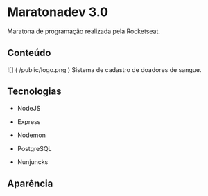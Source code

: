 # Maratonadev 3.0

Maratona de programação realizada pela Rocketseat.

## Conteúdo
![] ( /public/logo.png )
Sistema de cadastro de doadores de sangue.


## Tecnologias

* NodeJS

* Express
* Nodemon
* PostgreSQL
* Nunjuncks

## Aparência
